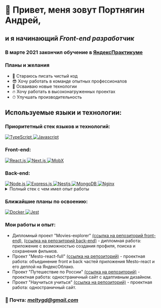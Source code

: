 # 👋 Привет, меня зовут Портнягин Андрей,
## и я начинающий *Front-end разработчик*
### В марте 2021 закончил обучение в [ЯндексПрактикуме](https://praktikum.yandex.ru/profile/web/)

### Планы и желания
+ 🧼 Стараюсь писать чистый код
+ 😎 Хочу работать в команде опытных профессионалов
+ 🚀 Осваиваю новые технологии
+ 🔥 Хочу работать в высоконагруженных проектах
+ ⏱ Улучшать производительность
## Используемые языки и технологии: 
### Приоритетный стек языков и технологий:
<a href="https://ru.wikipedia.org/wiki/TypeScript" rel="noreferrer" target="_blank">
  <img src="https://img.shields.io/badge/-TypeScript-0d1117?style=for-the-badge&logo=TypeScript" title="Ссылка wiki" alt="TypeScript">
</a>
<a href="https://ru.wikipedia.org/wiki/JavaScript" rel="noreferrer" target="_blank">
  <img src="https://img.shields.io/badge/-Javascript-0d1117?style=for-the-badge&logo=Javascript" title="Ссылка на wiki" alt="Javascript">
</a>

### Front-end:
<a href="https://ru.reactjs.org/" rel="noreferrer" target="_blank">
  <img src="https://img.shields.io/badge/-React.js-0d1117?style=for-the-badge&logo=React" title="Ссылка на страницу фреймворка" alt="React.js">
</a>
<a href="https://ru.wikipedia.org/wiki/Next.js" rel="noreferrer" target="_blank">
  <img src="https://img.shields.io/badge/-Next.js-0d1117?style=for-the-badge&logo=next-dot-js" title="Ссылка на wiki" alt="Next.js">
</a>
<a href="https://mobx.js.org/README.html" rel="noreferrer" target="_blank">
  <img src="https://img.shields.io/badge/-MobX-0d1117?style=for-the-badge&logo=mobx" title="Ссылка на страницу стейт менеджмента" alt="MobX">
</a>

### Back-end:
<a href="https://ru.wikipedia.org/wiki/Node.js" rel="noreferrer" target="_blank">
  <img src="https://img.shields.io/badge/-Node.js-0d1117?style=for-the-badge&logo=node.js" title="Ссылка на wiki" alt="Node.js">
</a>
<a href="https://ru.wikipedia.org/wiki/Express.js" rel="noreferrer" target="_blank">
  <img src="https://img.shields.io/badge/-Express.js-0d1117?style=for-the-badge&logo=express" title="Ссылка на wiki" alt="Express.js">
</a>
<a href="https://nestjs.com/" rel="noreferrer" target="_blank">
  <img src="https://img.shields.io/badge/-Nestjs-0d1117?style=for-the-badge&logo=nestjs" title="Ссылка на страницу фреймворка" alt="Nestjs">
</a>
<a href="https://ru.wikipedia.org/wiki/MongoDB" rel="noreferrer" target="_blank">
  <img src="https://img.shields.io/badge/-MongoDB-0d1117?style=for-the-badge&logo=mongodb" title="Ссылка на wiki" alt="MongoDB">
</a>
<a href="https://ru.wikipedia.org/wiki/Nginx" rel="noreferrer" target="_blank">
  <img src="https://img.shields.io/badge/-Nginx-0d1117?style=for-the-badge&logo=nginx" title="Ссылка на wiki" alt="Nginx">
</a>
<br/>


<details>
  <summary>Полный стек с чем имел опыт работы</summary>

<a href="https://ru.wikipedia.org/wiki/HTML5/" rel="noreferrer" target="_blank">
  <img src="https://img.shields.io/badge/-html5-0d1117?style=for-the-badge&logo=html5" title="Ссылка на wiki" alt="HTML5">
</a>
<a href="https://ru.wikipedia.org/wiki/CSS" rel="noreferrer" target="_blank">
  <img src="https://img.shields.io/badge/-CSS-0d1117?style=for-the-badge&logo=css3" title="Ссылка на wiki" alt="CSS3">
</a>
<a href="https://ru.wikipedia.org/wiki/Sass" rel="noreferrer" target="_blank">
  <img src="https://img.shields.io/badge/-SASS-0d1117?style=for-the-badge&logo=sass" title="Ссылка на wiki" alt="SASS">
</a>
<a href="https://styled-components.com/" rel="noreferrer" target="_blank">
  <img src="https://img.shields.io/badge/-styled%20components-0d1117?style=for-the-badge&logo=styled-components" title="Ссылка на компонент" alt="Styled Components">
</a>
  <a href="https://material-ui.com/ru/" rel="noreferrer" target="_blank">
  <img src="https://img.shields.io/badge/-Material%20ui-0d1117?style=for-the-badge&logo=material-ui" title="Ссылка на компонент" alt="Material UI">
</a>
<a href="https://ru.wikipedia.org/wiki/Redux" rel="noreferrer" target="_blank">
  <img src="https://img.shields.io/badge/-Redux.js-0d1117?style=for-the-badge&logo=Redux" title="Ссылка на wiki" alt="Redux.js">
</a>
<a href="https://ru.wikipedia.org/wiki/Vue.js" rel="noreferrer" target="_blank">
  <img src="https://img.shields.io/badge/-Vue.js-0d1117?style=for-the-badge&logo=vue-dot-js" title="Ссылка на wiki" alt="Vue.js">
</a>
<a href="https://ru.nuxtjs.org/" rel="noreferrer" target="_blank">
  <img src="https://img.shields.io/badge/-Nuxt.js-0d1117?style=for-the-badge&logo=Nuxt-dot-js" title="Ссылка на страницу фреймворка" alt="Nuxt.js">
</a>
<a href="https://ru.wikipedia.org/wiki/Webpack" rel="noreferrer" target="_blank">
  <img src="https://img.shields.io/badge/-Webpack-0d1117?style=for-the-badge&logo=Webpack" title="Ссылка на wiki" alt="Webpack">
</a>
<a href="https://graphql.org/" rel="noreferrer" target="_blank">
  <img src="https://img.shields.io/badge/-GrapgQL-0d1117?style=for-the-badge&logo=graphql" title="Ссылка на компонент" alt="GraphQL">
</a>

</details>

### Ближайшие планы по освоению:

<a href="https://ru.wikipedia.org/wiki/Docker" rel="noreferrer" target="_blank">
  <img src="https://img.shields.io/badge/-Docker-0d1117?style=for-the-badge&logo=docker" title="Ссылка на wiki" alt="Docker">
</a>
<a href="https://jestjs.io/ru/" rel="noreferrer" target="_blank">
  <img src="https://img.shields.io/badge/-Jest-0d1117?style=for-the-badge&logo=Jest" title="Ссылка на страницу фреймворка" alt="Jest">
</a>

### Мои работы и опыт:

* Дипломный проект "Movies-explorer" [(ссылка на репозиторий front-end)](https://github.com/MeltyWD/movies-explorer-frontend), [(ссылка на репозиторий back-end)](https://github.com/MeltyWD/movies-explorer-api) - дипломная работа: приложение с возможностью создания профиля, поиска и сохранения фильмов.
* Проект "Mesto-react-full" [(ссылка на репозиторий)](https://github.com/MeltyWD/react-mesto-api-full) - проектная работа: объединение front и back частей приложения Mesto-react и его деплой на ЯндексОблако.
* Проект "Путешествие по России" [(ссылка на репозиторий)](https://github.com/MeltyWD/russian-travel) - проектная работа: одностраничный сайт с адаптивным дизайном.
* Проект "Научиться учиться" [(ссылка на репозиторий)](https://github.com/MeltyWD/how-to-learn) - проектная работа: одностраничный сайт.

### 📧 Почта: *meltygd@gmail.com*
